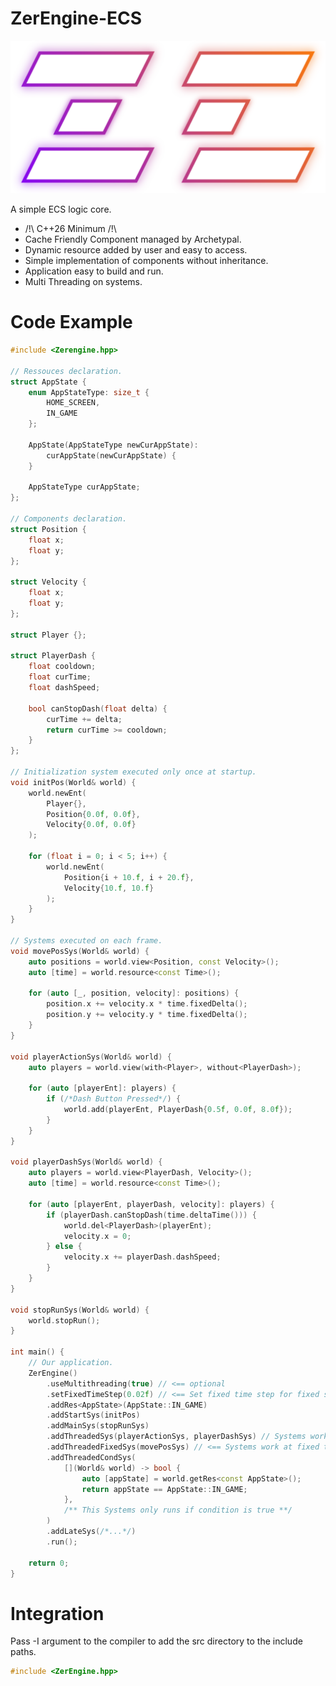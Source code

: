# ZerEngine-ECS
![Logo](https://github.com/ZerethjiN/ZerEngine-ECS/blob/main/LogoZerEngineBlanc.png)

A simple ECS logic core.

* /!\ C++26 Minimum /!\
* Cache Friendly Component managed by Archetypal.
* Dynamic resource added by user and easy to access.
* Simple implementation of components without inheritance.
* Application easy to build and run.
* Multi Threading on systems.

# Code Example
```c++
#include <Zerengine.hpp>

// Ressouces declaration.
struct AppState {
    enum AppStateType: size_t {
        HOME_SCREEN,
        IN_GAME
    };

    AppState(AppStateType newCurAppState):
        curAppState(newCurAppState) {
    }

    AppStateType curAppState;
};

// Components declaration.
struct Position {
    float x;
    float y;
};

struct Velocity {
    float x;
    float y;
};

struct Player {};

struct PlayerDash {
    float cooldown;
    float curTime;
    float dashSpeed;

    bool canStopDash(float delta) {
        curTime += delta;
        return curTime >= cooldown;
    }
};

// Initialization system executed only once at startup.
void initPos(World& world) {
    world.newEnt(
        Player{},
        Position{0.0f, 0.0f},
        Velocity{0.0f, 0.0f}
    );

    for (float i = 0; i < 5; i++) {
        world.newEnt(
            Position{i + 10.f, i + 20.f},
            Velocity{10.f, 10.f}
        );
    }
}

// Systems executed on each frame.
void movePosSys(World& world) {
    auto positions = world.view<Position, const Velocity>();
    auto [time] = world.resource<const Time>();

    for (auto [_, position, velocity]: positions) {
        position.x += velocity.x * time.fixedDelta();
        position.y += velocity.y * time.fixedDelta();
    }
}

void playerActionSys(World& world) {
    auto players = world.view(with<Player>, without<PlayerDash>);

    for (auto [playerEnt]: players) {
        if (/*Dash Button Pressed*/) {
            world.add(playerEnt, PlayerDash{0.5f, 0.0f, 8.0f});
        }
    }
}

void playerDashSys(World& world) {
    auto players = world.view<PlayerDash, Velocity>();
    auto [time] = world.resource<const Time>();

    for (auto [playerEnt, playerDash, velocity]: players) {
        if (playerDash.canStopDash(time.deltaTime())) {
            world.del<PlayerDash>(playerEnt);
            velocity.x = 0;
        } else {
            velocity.x += playerDash.dashSpeed;
        }
    }
}

void stopRunSys(World& world) {
    world.stopRun();
}

int main() {
    // Our application.
    ZerEngine()
        .useMultithreading(true) // <== optional
        .setFixedTimeStep(0.02f) // <== Set fixed time step for fixed systems
        .addRes<AppState>(AppState::IN_GAME)
        .addStartSys(initPos)
        .addMainSys(stopRunSys)
        .addThreadedSys(playerActionSys, playerDashSys) // Systems work at the same time
        .addThreadedFixedSys(movePosSys) // <== Systems work at fixed time
        .addThreadedCondSys(
            [](World& world) -> bool {
                auto [appState] = world.getRes<const AppState>();
                return appState == AppState::IN_GAME;
            },
            /** This Systems only runs if condition is true **/
        )
        .addLateSys(/*...*/)
        .run();

    return 0;
}
```

# Integration
Pass -I argument to the compiler to add the src directory to the include paths.
```c++
#include <ZerEngine.hpp>
```